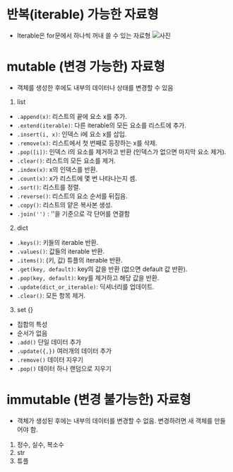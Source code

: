 # 반복(iterable) 가능한 자료형
- Iterable은 for문에서 하나씩 꺼내 쓸 수 있는 자료형
![사진](../python/스크린샷%202025-02-24%20232521.png)

# mutable (변경 가능한) 자료형
- 객체를 생성한 후에도 내부의 데이터나 상태를 변경할 수 있음
1. list
 - `.append(x)`: 리스트의 끝에 요소 x를 추가.
 - `.extend(iterable)`: 다른 iterable의 모든 요소를 리스트에 추가.
 - `.insert(i, x)`: 인덱스 i에 요소 x를 삽입.
 - `.remove(x)`: 리스트에서 첫 번째로 등장하는 x를 삭제.
 - `.pop([i])`: 인덱스 i의 요소를 제거하고 반환 (인덱스가 없으면 마지막 요소 제거).
 - `.clear()`: 리스트의 모든 요소를 제거.
 - `.index(x)`: x의 인덱스를 반환.
 - `.count(x)`: x가 리스트에 몇 번 나타나는지 셈.
 - `.sort()`: 리스트를 정렬.
 - `.reverse()`: 리스트의 요소 순서를 뒤집음.
 - `.copy()`: 리스트의 얕은 복사본 생성.
 - `.join('')` : ''을 기준으로 각 단어를 연결함

2. dict
 - `.keys()`: 키들의 iterable 반환.
 - `.values()`: 값들의 iterable 반환.
 - `.items()`: (키, 값) 튜플의 iterable 반환.
 - `.get(key, default)`: key의 값을 반환 (없으면 default 값 반환).
 - `.pop(key, default)`: key를 제거하고 해당 값을 반환.
 - `.update(dict_or_iterable)`: 딕셔너리를 업데이트.
 - `.clear()`: 모든 항목 제거.

3. set {}
 - 집합의 특성
 - 순서가 없음
 - `.add()` 단일 데이터 추가
 - `.update({,})` 여러개의 데이터 추가
 - `.remove()` 데이터 지우기
 - `.pop()` 데이터 하나 랜덤으로 지우기

# immutable (변경 불가능한) 자료형
 - 객체가 생성된 후에는 내부의 데이터를 변경할 수 없음. 변경하려면 새 객체를 만들어야 함.
 1. 정수, 실수, 복소수
 2. str
 3. 튜플
 